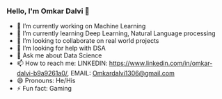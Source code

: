 ### Hello, I'm Omkar Dalvi 👋

- 🔭 I’m currently working on Machine Learning
- 🌱 I’m currently learning Deep Learning, Natural Language processing
- 👯 I’m looking to collaborate on real world projects
- 🤔 I’m looking for help with DSA
- 💬 Ask me about Data Science
- 📫 How to reach me: LINKEDIN: https://www.linkedin.com/in/omkar-dalvi-b9a9261a0/, EMAIL: Omkardalvi1306@gmail.com
- 😄 Pronouns: He/His
- ⚡ Fun fact: Gaming
